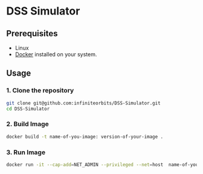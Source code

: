 # DSS Simulator

## Prerequisites
- Linux
- [Docker](https://docs.docker.com/get-docker/) installed on your system.

## Usage

### 1. Clone the repository
```bash
git clone git@github.com:infiniteorbits/DSS-Simulator.git
cd DSS-Simulator
```
### 2. Build Image
``` bash
docker build -t name-of-you-image: version-of-your-image .
```
### 3. Run Image
```bash
docker run -it --cap-add=NET_ADMIN --privileged --net=host  name-of-you-image: version-of-your-image
```

